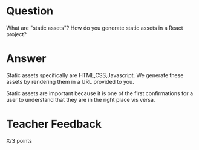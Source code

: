 # Question

What are "static assets"? How do you generate static assets in a React project?

# Answer
Static assets specifically are HTML,CSS,Javascript. We generate these assets by rendering them in a URL provided to you.

Static assets are important because it is one of the first confirmations for a user to understand that they are in the right place vis versa.
# Teacher Feedback

X/3 points
